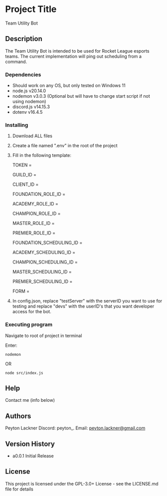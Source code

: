 # Project Title

Team Utility Bot

## Description

The Team Utility Bot is intended to be used for Rocket League esports teams. The current implementation will ping out scheduling from a command.

### Dependencies

* Should work on any OS, but only tested on Windows 11
* node.js v20.14.0
* nodemon v3.0.3 (Optional but will have to change start script if not using nodemon)
* discord.js v14.15.3
* dotenv v16.4.5

### Installing

1. Download ALL files
2. Create a file named ".env" in the root of the project
3. Fill in the following template:
   
    TOKEN =

    GUILD_ID =
   
    CLIENT_ID =

    FOUNDATION_ROLE_ID =
   
    ACADEMY_ROLE_ID =
   
    CHAMPION_ROLE_ID =
   
    MASTER_ROLE_ID =
   
    PREMIER_ROLE_ID =

    FOUNDATION_SCHEDULING_ID =
   
    ACADEMY_SCHEDULING_ID =
   
    CHAMPION_SCHEDULING_ID =
   
    MASTER_SCHEDULING_ID =
   
    PREMIER_SCHEDULING_ID =

    FORM =
   

5. In config.json, replace "testServer" with the serverID you want to use for testing and replace "devs" with the userID's that you want developer access for the bot.

### Executing program

Navigate to root of project in terminal

Enter:
```
nodemon
```
OR
```
node src/index.js
```

## Help

Contact me (info below)

## Authors

Peyton Lackner
    Discord: peyton_.
    Email: peyton.lackner@gmail.com

## Version History

* a0.0.1
    Initial Release

## License

This project is licensed under the GPL-3.0+ License - see the LICENSE.md file for details
